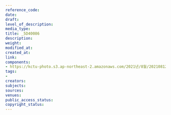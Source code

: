 ```yaml
---
reference_code: 
date: 
draft: 
level_of_description: 
media_type: 
title: _5D40086
description: 
weight: 
modified_at: 
created_at: 
link: 
components:
- https://kctu-photo.s3.ap-northeast-2.amazonaws.com/2021년/8월/20210812_코로나19+방역대책+진단+토론회/_5D40086.jpg
tags:
- 
creators: 
subjects: 
sources: 
venues: 
public_access_status: 
copyright_status: 
---
```

